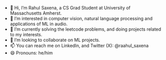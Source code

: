- 👋 Hi, I’m Rahul Saxena, a CS Grad Student at University of Massachusetts Amherst.
- 👀 I’m interested in computer vision, natural language processing and applications of ML in audio.
- 🌱 I’m currently solving the leetcode problems, and doing projects related to my interests.
- 💞️ I’m looking to collaborate on ML projects.
- 📫 You can reach me on LinkedIn, and Twitter (X): @raahul_saxena
- 😄 Pronouns: he/him

<!---
rahsaxena/rahsaxena is a ✨ special ✨ repository because its `README.md` (this file) appears on your GitHub profile.
You can click the Preview link to take a look at your changes.
--->
